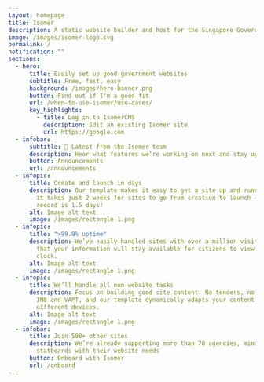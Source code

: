 ```yaml
---
layout: homepage
title: Isomer
description: A static website builder and host for the Singapore Government
image: /images/isomer-logo.svg
permalink: /
notification: ""
sections:
  - hero:
      title: Easily set up good government websites
      subtitle: Free, fast, easy
      background: /images/hero-banner.png
      button: Find out if I'm a good fit
      url: /when-to-use-isomer/use-cases/
      key_highlights:
        - title: Log in to IsomerCMS
          description: Edit an existing Isomer site
          url: https://google.com
  - infobar:
      subtitle: 📢 Latest from the Isomer team
      description: Hear what features we’re working on next and stay updated on our roadmap
      button: Announcements
      url: /announcements
  - infopic:
      title: Create and launch in days
      description: Our template makes it easy to get a site up and running. On average
        it takes just 2 weeks for sites to go from creation to launch – our
        record is 1.5 days!
      alt: Image alt text
      image: /images/rectangle 1.png
  - infopic:
      title: ">99.9% uptime"
      description: We’ve easily handled sites with over a million visitors. Be assured
        that your information will stay available for citizens to view round the
        clock.
      alt: Image alt text
      image: /images/rectangle 1.png
  - infopic:
      title: We’ll handle all non-website tasks
      description: Focus on building good site content. No tenders, no AORs – we cover
        IM8 and VAPT, and our template dynamically adapts your content for
        different devices.
      alt: Image alt text
      image: /images/rectangle 1.png
  - infobar:
      title: Join 500+ other sites
      description: We’re already supporting more than 70 agencies, ministries, and
        statboards with their website needs
      button: Onboard with Isomer
      url: /onboard
---
```

